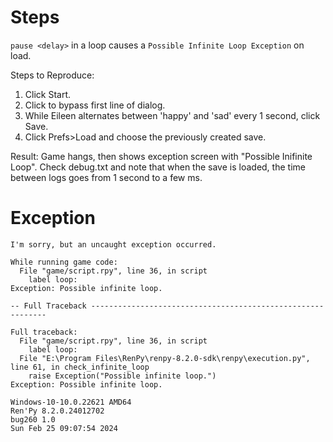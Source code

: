 # Steps
`pause <delay>` in a loop causes a `Possible Infinite Loop Exception` on load.

Steps to Reproduce:
1. Click Start.
2. Click to bypass first line of dialog.
3. While Eileen alternates between 'happy' and 'sad' every 1 second, click Save.
4. Click Prefs>Load and choose the previously created save.

Result:
Game hangs, then shows exception screen with "Possible Inifinite Loop". Check debug.txt and note that when the save is loaded, the time between logs goes from 1 second to a few ms.

# Exception
```
I'm sorry, but an uncaught exception occurred.

While running game code:
  File "game/script.rpy", line 36, in script
    label loop:
Exception: Possible infinite loop.

-- Full Traceback ------------------------------------------------------------

Full traceback:
  File "game/script.rpy", line 36, in script
    label loop:
  File "E:\Program Files\RenPy\renpy-8.2.0-sdk\renpy\execution.py", line 61, in check_infinite_loop
    raise Exception("Possible infinite loop.")
Exception: Possible infinite loop.

Windows-10-10.0.22621 AMD64
Ren'Py 8.2.0.24012702
bug260 1.0
Sun Feb 25 09:07:54 2024
```
